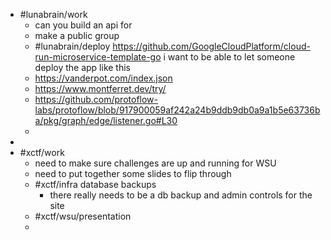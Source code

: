 - #lunabrain/work
	- can you build an api for
	- make a public group
	- #lunabrain/deploy https://github.com/GoogleCloudPlatform/cloud-run-microservice-template-go i want to be able to let someone deploy the app like this
	- https://vanderpot.com/index.json
	- https://www.montferret.dev/try/
	- https://github.com/protoflow-labs/protoflow/blob/917900059af242a24b9ddb9db0a9a1b5e63736ba/pkg/graph/edge/listener.go#L30
	-
-
- #xctf/work
	- need to make sure challenges are up and running for WSU
	- need to put together some slides to flip through
	- #xctf/infra database backups
		- there really needs to be a db backup and admin controls for the site
	- #xctf/wsu/presentation
	-